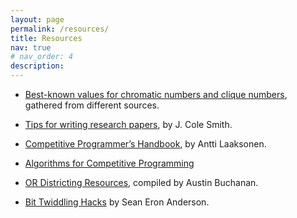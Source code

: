 ```yaml
---
layout: page
permalink: /resources/
title: Resources
nav: true
# nav_order: 4
description: 
---
```


* [Best-known values for chromatic numbers and clique numbers](/assets/bkvcolor.pdf), gathered from different sources.

* [Tips for writing research papers](https://jcsmith.people.clemson.edu/tips/Tips_Home.html), by J. Cole Smith.

* [Competitive Programmer’s Handbook](https://github.com/pllk/cphb), by Antti Laaksonen.

* [Algorithms for Competitive Programming](https://cp-algorithms.com/index.html)

* [OR Districting Resources](https://austinlbuchanan.github.io/OR-redistricting-resources/), compiled by Austin Buchanan.

* [Bit Twiddling Hacks](http://graphics.stanford.edu/~seander/bithacks.html) by Sean Eron Anderson.